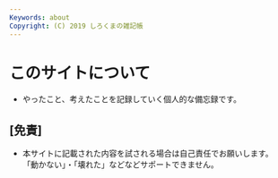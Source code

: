 ```yaml
---
Keywords: about
Copyright: (C) 2019 しろくまの雑記帳
---
```


# このサイトについて  


- やったこと、考えたことを記録していく個人的な備忘録です。

## [免責]
* 本サイトに記載された内容を試される場合は自己責任でお願いします。  
  「動かない」・「壊れた」などなどサポートできません。
